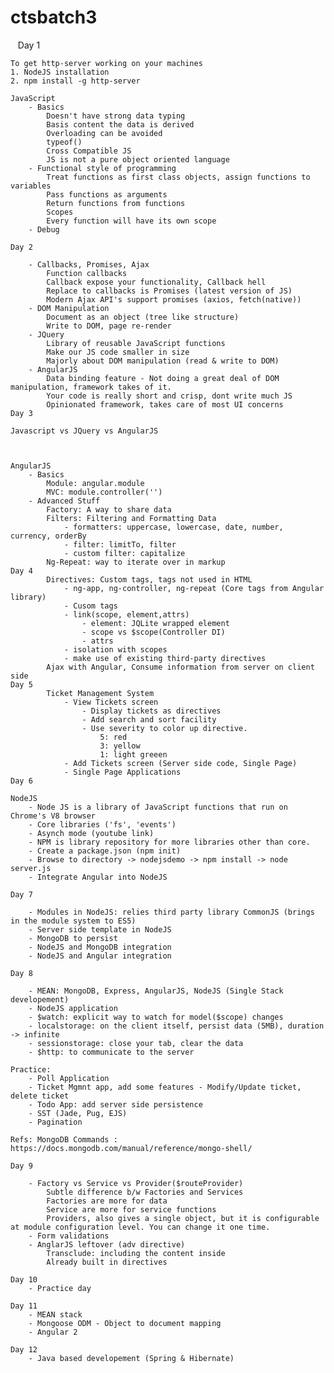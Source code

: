 # ctsbatch3

    Day 1

    To get http-server working on your machines
    1. NodeJS installation
    2. npm install -g http-server

    JavaScript
        - Basics 
            Doesn't have strong data typing
            Basis content the data is derived
            Overloading can be avoided
            typeof() 
            Cross Compatible JS 
            JS is not a pure object oriented language   
        - Functional style of programming
            Treat functions as first class objects, assign functions to variables
            Pass functions as arguments
            Return functions from functions
            Scopes
            Every function will have its own scope
        - Debug

    Day 2

        - Callbacks, Promises, Ajax
            Function callbacks
            Callback expose your functionality, Callback hell
            Replace to callbacks is Promises (latest version of JS)
            Modern Ajax API's support promises (axios, fetch(native))
        - DOM Manipulation
            Document as an object (tree like structure)
            Write to DOM, page re-render
        - JQuery
            Library of reusable JavaScript functions
            Make our JS code smaller in size
            Majorly about DOM manipulation (read & write to DOM)
        - AngularJS
            Data binding feature - Not doing a great deal of DOM manipulation, framework takes of it.
            Your code is really short and crisp, dont write much JS
            Opinionated framework, takes care of most UI concerns
    Day 3
    
    Javascript vs JQuery vs AngularJS

    

    AngularJS
        - Basics
            Module: angular.module
            MVC: module.controller('')
        - Advanced Stuff
            Factory: A way to share data
            Filters: Filtering and Formatting Data
                - formatters: uppercase, lowercase, date, number, currency, orderBy
                - filter: limitTo, filter
                - custom filter: capitalize
            Ng-Repeat: way to iterate over in markup
    Day 4
            Directives: Custom tags, tags not used in HTML
                - ng-app, ng-controller, ng-repeat (Core tags from Angular library)
                - Cusom tags
                - link(scope, element,attrs)
                    - element: JQLite wrapped element
                    - scope vs $scope(Controller DI)
                    - attrs    
                - isolation with scopes
                - make use of existing third-party directives
            Ajax with Angular, Consume information from server on client side
    Day 5        
            Ticket Management System
                - View Tickets screen
                    - Display tickets as directives
                    - Add search and sort facility
                    - Use severity to color up directive.
                        5: red
                        3: yellow
                        1: light greeen
                - Add Tickets screen (Server side code, Single Page)
                - Single Page Applications
    Day 6

    NodeJS
        - Node JS is a library of JavaScript functions that run on Chrome's V8 browser
        - Core libraries ('fs', 'events')
        - Asynch mode (youtube link)
        - NPM is library repository for more libraries other than core.
        - Create a package.json (npm init)
        - Browse to directory -> nodejsdemo -> npm install -> node server.js
        - Integrate Angular into NodeJS

    Day 7

        - Modules in NodeJS: relies third party library CommonJS (brings in the module system to ES5)
        - Server side template in NodeJS
        - MongoDB to persist
        - NodeJS and MongoDB integration
        - NodeJS and Angular integration

    Day 8    
       
        - MEAN: MongoDB, Express, AngularJS, NodeJS (Single Stack developement)
        - NodeJS application
        - $watch: explicit way to watch for model($scope) changes
        - localstorage: on the client itself, persist data (5MB), duration -> infinite
        - sessionstorage: close your tab, clear the data
        - $http: to communicate to the server

    Practice: 
        - Poll Application
        - Ticket Mgmnt app, add some features - Modify/Update ticket, delete ticket
        - Todo App: add server side persistence
        - SST (Jade, Pug, EJS)  
        - Pagination  

    Refs: MongoDB Commands : https://docs.mongodb.com/manual/reference/mongo-shell/

    Day 9

        - Factory vs Service vs Provider($routeProvider)
            Subtle difference b/w Factories and Services
            Factories are more for data
            Service are more for service functions
            Providers, also gives a single object, but it is configurable at module configuration level. You can change it one time.
        - Form validations
        - AnglarJS leftover (adv directive)
            Transclude: including the content inside
            Already built in directives

    Day 10
        - Practice day

    Day 11
        - MEAN stack
        - Mongoose ODM - Object to document mapping
        - Angular 2

    Day 12        
        - Java based developement (Spring & Hibernate)   
        
